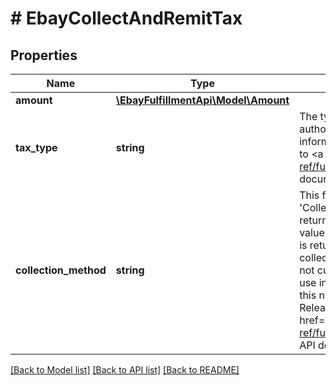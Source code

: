 # # EbayCollectAndRemitTax

## Properties

Name | Type | Description | Notes
------------ | ------------- | ------------- | -------------
**amount** | [**\EbayFulfillmentApi\Model\Amount**](Amount.md) |  | [optional] 
**tax_type** | **string** | The type of tax that eBay will collect and remit to the taxing authority. See the TaxTypeEnum type definition for more information about each tax type. For implementation help, refer to &lt;a href&#x3D;&#39;https://developer.ebay.com/devzone/rest/api-ref/fulfillment/types/TaxTypeEnum.html&#39;&gt;eBay API documentation&lt;/a&gt; | [optional] 
**collection_method** | **string** | This field indicates the collection method used to collect the &#39;Collect and Remit&#39; tax for the order. This field is always returned for orders subject to &#39;Collect and Remit&#39; tax, and its value is always NET. Note: Although the collectionMethod field is returned for all orders subject to &#39;Collect and Remit&#39; tax, the collectionMethod field and the CollectionMethodEnum type are not currently of any practical use, although this field may have use in the future. If and when the logic of this field is changed, this note will be updated and a note will also be added to the Release Notes. For implementation help, refer to &lt;a href&#x3D;&#39;https://developer.ebay.com/devzone/rest/api-ref/fulfillment/types/CollectionMethodEnum.html&#39;&gt;eBay API documentation&lt;/a&gt; | [optional] 

[[Back to Model list]](../../README.md#documentation-for-models) [[Back to API list]](../../README.md#documentation-for-api-endpoints) [[Back to README]](../../README.md)


